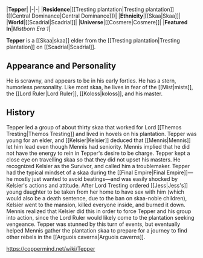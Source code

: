 |**Tepper**|
|-|-|
|**Residence**|[[Tresting plantation\|Tresting plantation]] ([[Central Dominance\|Central Dominance]])|
|**Ethnicity**|[[Skaa\|Skaa]]|
|**World**|[[Scadrial\|Scadrial]]|
|**Universe**|[[Cosmere\|Cosmere]]|
|**Featured In**|*Mistborn Era 1*|

**Tepper** is a [[Skaa\|skaa]] elder from the [[Tresting plantation\|Tresting plantation]] on [[Scadrial\|Scadrial]].

## Appearance and Personality
He is scrawny, and appears to be in his early forties. He has a stern, humorless personality. Like most skaa, he lives in fear of the [[Mist\|mists]], the [[Lord Ruler\|Lord Ruler]], [[Koloss\|koloss]], and his master.

## History
Tepper led a group of about thirty skaa that worked for Lord [[Themos Tresting\|Themos Tresting]] and lived in hovels on his plantation. Tepper was young for an elder, and [[Kelsier\|Kelsier]] deduced that [[Mennis\|Mennis]] let him lead even though Mennis had seniority. Mennis implied that he did not have the energy to rein in Tepper's desire to be charge.
Tepper kept a close eye on travelling skaa so that they did not upset his masters. He recognized Kelsier as the Survivor, and called him a troublemaker. Tepper had the typical mindset of a skaa during the [[Final Empire\|Final Empire]]—he mostly just wanted to avoid beatings—and was easily shocked by Kelsier's actions and attitude.
After Lord Tresting ordered [[Jess\|Jess's]] young daughter to be taken from her home to have sex with him (which would also be a death sentence, due to the ban on skaa-noble children), Kelsier went to the mansion, killed everyone inside, and burned it down. Mennis realized that Kelsier did this in order to force Tepper and his group into action, since the Lord Ruler would likely come to the plantation seeking vengeance. Tepper was stunned by this turn of events, but eventually helped Mennis gather the plantation skaa to prepare for a journey to find other rebels in the [[Arguois caverns\|Arguois caverns]].



https://coppermind.net/wiki/Tepper